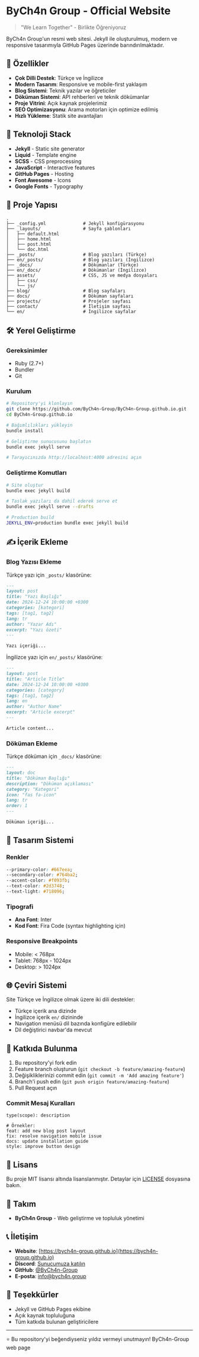 # ByCh4n Group - Official Website

> "We Learn Together" - Birlikte Öğreniyoruz

ByCh4n Group'un resmi web sitesi. Jekyll ile oluşturulmuş, modern ve responsive tasarımıyla GitHub Pages üzerinde barındırılmaktadır.

## 🌟 Özellikler

- **Çok Dilli Destek**: Türkçe ve İngilizce
- **Modern Tasarım**: Responsive ve mobile-first yaklaşım
- **Blog Sistemi**: Teknik yazılar ve öğreticiler
- **Döküman Sistemi**: API rehberleri ve teknik dökümanlar
- **Proje Vitrini**: Açık kaynak projelerimiz
- **SEO Optimizasyonu**: Arama motorları için optimize edilmiş
- **Hızlı Yükleme**: Statik site avantajları

## 🚀 Teknoloji Stack

- **Jekyll** - Static site generator
- **Liquid** - Template engine
- **SCSS** - CSS preprocessing
- **JavaScript** - Interactive features
- **GitHub Pages** - Hosting
- **Font Awesome** - Icons
- **Google Fonts** - Typography

## 📁 Proje Yapısı

```
.
├── _config.yml              # Jekyll konfigürasyonu
├── _layouts/                # Sayfa şablonları
│   ├── default.html
│   ├── home.html
│   ├── post.html
│   └── doc.html
├── _posts/                  # Blog yazıları (Türkçe)
├── en/_posts/               # Blog yazıları (İngilizce)
├── _docs/                   # Dökümanlar (Türkçe)
├── en/_docs/                # Dökümanlar (İngilizce)
├── assets/                  # CSS, JS ve medya dosyaları
│   ├── css/
│   └── js/
├── blog/                    # Blog sayfaları
├── docs/                    # Döküman sayfaları
├── projects/                # Projeler sayfası
├── contact/                 # İletişim sayfası
└── en/                      # İngilizce sayfalar
```

## 🛠️ Yerel Geliştirme

### Gereksinimler

- Ruby (2.7+)
- Bundler
- Git

### Kurulum

```bash
# Repository'yi klonlayın
git clone https://github.com/ByCh4n-Group/ByCh4n-Group.github.io.git
cd ByCh4n-Group.github.io

# Bağımlılıkları yükleyin
bundle install

# Geliştirme sunucusunu başlatın
bundle exec jekyll serve

# Tarayıcınızda http://localhost:4000 adresini açın
```

### Geliştirme Komutları

```bash
# Site oluştur
bundle exec jekyll build

# Taslak yazıları da dahil ederek serve et
bundle exec jekyll serve --drafts

# Production build
JEKYLL_ENV=production bundle exec jekyll build
```

## ✍️ İçerik Ekleme

### Blog Yazısı Ekleme

Türkçe yazı için `_posts/` klasörüne:

```markdown
---
layout: post
title: "Yazı Başlığı"
date: 2024-12-24 10:00:00 +0300
categories: [kategori]
tags: [tag1, tag2]
lang: tr
author: "Yazar Adı"
excerpt: "Yazı özeti"
---

Yazı içeriği...
```

İngilizce yazı için `en/_posts/` klasörüne:

```markdown
---
layout: post
title: "Article Title"
date: 2024-12-24 10:00:00 +0300
categories: [category]
tags: [tag1, tag2]
lang: en
author: "Author Name"
excerpt: "Article excerpt"
---

Article content...
```

### Döküman Ekleme

Türkçe döküman için `_docs/` klasörüne:

```markdown
---
layout: doc
title: "Döküman Başlığı"
description: "Döküman açıklaması"
category: "Kategori"
icon: "fas fa-icon"
lang: tr
order: 1
---

Döküman içeriği...
```

## 🎨 Tasarım Sistemi

### Renkler

```css
--primary-color: #667eea;
--secondary-color: #764ba2;
--accent-color: #f093fb;
--text-color: #2d3748;
--text-light: #718096;
```

### Tipografi

- **Ana Font**: Inter
- **Kod Font**: Fira Code (syntax highlighting için)

### Responsive Breakpoints

- Mobile: < 768px
- Tablet: 768px - 1024px
- Desktop: > 1024px

## 🌐 Çeviri Sistemi

Site Türkçe ve İngilizce olmak üzere iki dili destekler:

- Türkçe içerik ana dizinde
- İngilizce içerik `en/` dizininde
- Navigation menüsü dil bazında konfigüre edilebilir
- Dil değiştirici navbar'da mevcut

## 📝 Katkıda Bulunma

1. Bu repository'yi fork edin
2. Feature branch oluşturun (`git checkout -b feature/amazing-feature`)
3. Değişikliklerinizi commit edin (`git commit -m 'Add amazing feature'`)
4. Branch'i push edin (`git push origin feature/amazing-feature`)
5. Pull Request açın

### Commit Mesaj Kuralları

```
type(scope): description

# Örnekler:
feat: add new blog post layout
fix: resolve navigation mobile issue
docs: update installation guide
style: improve button design
```

## 📜 Lisans

Bu proje MIT lisansı altında lisanslanmıştır. Detaylar için [LICENSE](LICENSE) dosyasına bakın.

## 👥 Takım

- **ByCh4n Group** - Web geliştirme ve topluluk yönetimi

## 📞 İletişim

- **Website**: [https://bych4n-group.github.io](https://bych4n-group.github.io)
- **Discord**: [Sunucumuza katılın](#)
- **GitHub**: [@ByCh4n-Group](https://github.com/ByCh4n-Group)
- **E-posta**: info@bych4n.group

## 🙏 Teşekkürler

- Jekyll ve GitHub Pages ekibine
- Açık kaynak topluluğuna
- Tüm katkıda bulunan geliştiricilere

---

⭐ Bu repository'yi beğendiyseniz yıldız vermeyi unutmayın!
ByCh4n-Group web page
